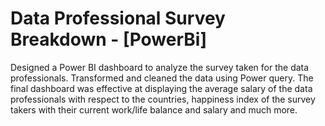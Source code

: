# Data Professional Survey Breakdown - [PowerBi]
Designed a Power BI dashboard to analyze the survey taken for the data professionals.
Transformed and cleaned the data using Power query.
The final dashboard was effective at displaying the average salary of the data professionals with
respect to the countries, happiness index of the survey takers with their current work/life balance
and salary and much more.
